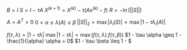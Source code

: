 $B = I$
$S = I - \tau A$
$X^{\left( k + 1 \right)} = X^{(k)} - \tau \left( Ax^{(k)} - f \right)$
$R = -\ln \left( ||S|| \right)$

$A = A^{T} > 0$
$0 < \alpha \leq \lambda(A) \leq \beta$
$||S||_{2} = \max\left| \lambda_{i}(S) \right| = \max \left| 1 - \tau \lambda_{i}(A) \right|$


$f(\tau, \lambda) = \left| 1 - \tau \lambda \right|$
$\max \left| 1 - \tau \lambda \right| = \max \left( f(\tau, \lambda). f(\tau, \beta) \right)$
$1 - \tau \alpha \geq 1 - \frac{1}{\alpha} \alpha = 0$
$1 - \tau \beta \leq 1 - $